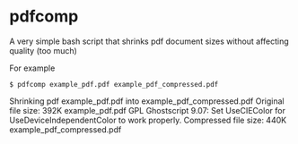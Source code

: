 # pdfcomp
A very simple bash script that shrinks pdf document sizes without affecting quality (too much)

For example
```
$ pdfcomp example_pdf.pdf example_pdf_compressed.pdf
```

Shrinking pdf example_pdf.pdf into example_pdf_compressed.pdf
Original file size:
392K	example_pdf.pdf
GPL Ghostscript 9.07: Set UseCIEColor for UseDeviceIndependentColor to work properly.
Compressed file size:
440K	example_pdf_compressed.pdf
